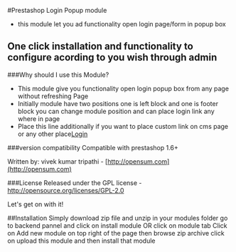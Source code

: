 #Prestashop Login Popup module
* this module let you ad functionality open login page/form in popup box
## One click installation and functionality to configure acording to you wish through admin 

###Why should I use this Module?
* This module give you functionality open login popup box from any page without refreshing Page
* Initially module have two positions one is left block and one is footer block you can change module position and can place login link any where in page
* Place this line additionally if you want to place custom link on cms page or any other place<a href="#user-login-info" class="fancybox">Login</a>

###version compatibility
Compatible with prestashop 1.6+ 

Written by: vivek kumar tripathi - [http://opensum.com](http://opensum.com)

###License
Released under the GPL license - http://opensource.org/licenses/GPL-2.0

Let's get on with it!

##Installation
Simply download zip file and unzip in your modules folder go to backend pannel and click on install module 
OR
click on module tab Click on Add new module on top right of the page then browse zip archive click on upload this module and then install that module